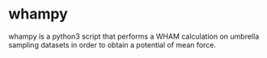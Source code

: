 # whampy
whampy is a python3 script that performs a WHAM calculation on umbrella sampling datasets in order to obtain a potential of mean force.
